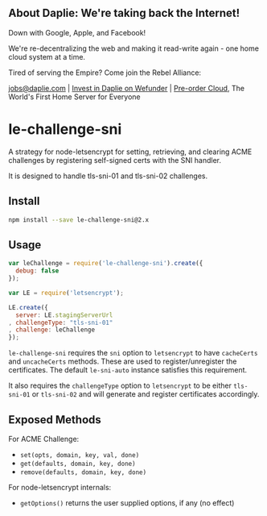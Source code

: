 <!-- AD_TPL_BEGIN -->

About Daplie: We're taking back the Internet!
--------------

Down with Google, Apple, and Facebook!

We're re-decentralizing the web and making it read-write again - one home cloud system at a time.

Tired of serving the Empire? Come join the Rebel Alliance:

<a href="mailto:jobs@daplie.com">jobs@daplie.com</a> | [Invest in Daplie on Wefunder](https://daplie.com/invest/) | [Pre-order Cloud](https://daplie.com/preorder/), The World's First Home Server for Everyone

<!-- AD_TPL_END -->

le-challenge-sni
================

A strategy for node-letsencrypt for setting, retrieving, and clearing ACME
challenges by registering self-signed certs with the SNI handler.

It is designed to handle tls-sni-01 and tls-sni-02 challenges.

Install
-------

```bash
npm install --save le-challenge-sni@2.x
```

Usage
-----

```javascript
var leChallenge = require('le-challenge-sni').create({
  debug: false
});

var LE = require('letsencrypt');

LE.create({
  server: LE.stagingServerUrl
, challengeType: "tls-sni-01"
, challenge: leChallenge
});
```

`le-challenge-sni` requires the `sni` option to `letsencrypt` to have
`cacheCerts` and `uncacheCerts` methods. These are used to register/unregister
the certificates. The default `le-sni-auto` instance satisfies this
requirement.

It also requires the `challengeType` option to `letsencrypt` to be either
`tls-sni-01` or `tls-sni-02` and will generate and register certificates
accordingly.

Exposed Methods
---------------

For ACME Challenge:

* `set(opts, domain, key, val, done)`
* `get(defaults, domain, key, done)`
* `remove(defaults, domain, key, done)`

For node-letsencrypt internals:

* `getOptions()` returns the user supplied options, if any (no effect)
